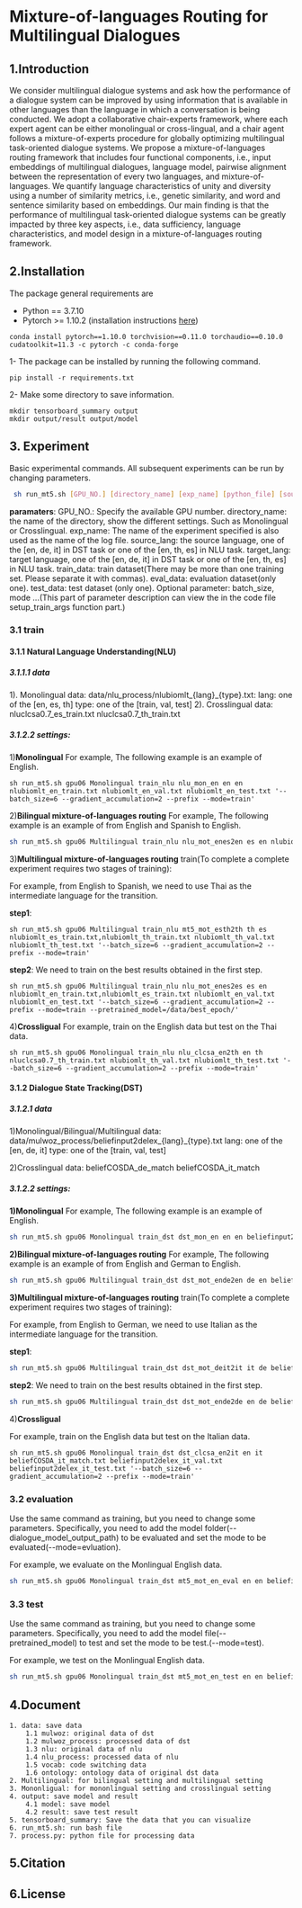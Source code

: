
# Mixture-of-languages Routing for Multilingual Dialogues

## 1.Introduction
 We consider multilingual dialogue systems and ask how the performance of a dialogue system can be improved by using information that is available in other languages than the language in which a conversation is being conducted. We adopt a collaborative chair-experts framework, where each expert agent can be either monolingual or cross-lingual, and a chair agent follows a mixture-of-experts procedure for globally optimizing multilingual task-oriented dialogue systems. We propose a mixture-of-languages routing framework that includes four functional components, i.e., input embeddings of multilingual dialogues, language model, pairwise alignment between the representation of every two languages, and mixture-of-languages.
 We quantify language characteristics of unity and diversity using a number of similarity metrics, i.e., genetic similarity, and word and sentence similarity based on embeddings. Our main finding is that the performance of multilingual task-oriented dialogue systems can be greatly impacted by three key aspects, i.e., data sufficiency, language
characteristics, and model design in a mixture-of-languages routing framework.

## 2.Installation

The package general requirements are

- Python == 3.7.10
- Pytorch >= 1.10.2 (installation instructions [here](https://pytorch.org/))
```
conda install pytorch==1.10.0 torchvision==0.11.0 torchaudio==0.10.0 cudatoolkit=11.3 -c pytorch -c conda-forge
```

1- The package can be installed by running the following command.  

```pip install -r requirements.txt```

2- Make some directory to save information.
```
mkdir tensorboard_summary output
mkdir output/result output/model 
```


## 3. Experiment
Basic experimental commands. All subsequent experiments can be run by changing parameters.

 ```bash
  sh run_mt5.sh [GPU_NO.] [directory_name] [exp_name] [python_file] [source_lang] [target_lang] [train_data][eval_data][test_name]'[Optional parameter]'
 ```

**paramaters**:
GPU_NO.: Specify the available GPU number.
directory_name: the name of the directory, show the different settings. Such as Monolingual or Crosslingual.
exp_name: The name of the experiment specified is also used as the name of the log file.
source_lang: the source language, one of the [en, de, it] in DST task or one of the [en, th, es] in NLU task.
target_lang: target language, one of the [en, de, it] in DST task or one of the [en, th, es] in NLU task.
train_data: train dataset(There may be more than one training set. Please separate it with commas).
eval_data: evaluation dataset(only one).
test_data: test dataset (only one).
Optional parameter: batch_size, mode ...(This part of parameter description can view the in the code file setup_train_args function part.)


### 3.1 train

#### 3.1.1 Natural Language Understanding(NLU)

##### 3.1.1.1 data
1). Monolingual data:
      data/nlu_process/nlubiomlt_{lang}_{type}.txt: 
      lang: one of the [en, es, th]
      type: one of the [train, val, test]
2). Crosslingual data:
    nluclcsa0.7_es_train.txt
    nluclcsa0.7_th_train.txt
    

##### 3.1.2.2 settings:
1)**Monolingual**
For example, The following example is an example of English.

```
sh run_mt5.sh gpu06 Monolingual train_nlu nlu_mon_en en en nlubiomlt_en_train.txt nlubiomlt_en_val.txt nlubiomlt_en_test.txt '--batch_size=6 --gradient_accumulation=2 --prefix --mode=train'
```

2)**Bilingual mixture-of-languages routing**
For example, The following example is an example of from English and Spanish to English.

```bash
sh run_mt5.sh gpu06 Multilingual train_nlu nlu_mot_enes2en es en nlubiomlt_en_train.txt,nlubiomlt_es_train.txt nlubiomlt_en_val.txt nlubiomlt_en_test.txt '--batch_size=6 --gradient_accumulation=2 --prefix --mode=train'
```
3)**Multilingual mixture-of-languages routing**
 train(To complete a complete experiment requires two stages of training):

For example, from English to Spanish, we need to use Thai as the intermediate language for the transition.


**step1**:
 ```
 sh run_mt5.sh gpu06 Multilingual train_nlu mt5_mot_esth2th th es nlubiomlt_es_train.txt,nlubiomlt_th_train.txt nlubiomlt_th_val.txt nlubiomlt_th_test.txt '--batch_size=6 --gradient_accumulation=2 --prefix --mode=train'
 ```
**step2**:
We need to train on the best results obtained in the first step.
```
sh run_mt5.sh gpu06 Multilingual train_nlu nlu_mot_enes2es es en nlubiomlt_en_train.txt,nlubiomlt_es_train.txt nlubiomlt_en_val.txt nlubiomlt_en_test.txt '--batch_size=6 --gradient_accumulation=2 --prefix --mode=train --pretrained_model=/data/best_epoch/'
```

4)**Crossligual**
For example, train on the English data but test on the Thai data.

 ```
 sh run_mt5.sh gpu06 Monolingual train_nlu nlu_clcsa_en2th en th nluclcsa0.7_th_train.txt nlubiomlt_th_val.txt nlubiomlt_th_test.txt '--batch_size=6 --gradient_accumulation=2 --prefix --mode=train'
 ```

#### 3.1.2 Dialogue State Tracking(DST)


##### 3.1.2.1 data
1)Monolingual/Bilingual/Multilingual data:
 data/mulwoz_process/beliefinput2delex_{lang}_{type}.txt
 lang: one of the [en, de, it]
 type: one of the [train, val, test]

2)Crosslingual data:
    beliefCOSDA_de_match
    beliefCOSDA_it_match

##### 3.1.2.2 settings:
**1)Monolingual**
For example, The following example is an example of English.

```bash
sh run_mt5.sh gpu06 Monolingual train_dst dst_mon_en en en beliefinput2delex_en_train.txt beliefinput2delex_en_val.txt beliefinput2delex_en_test.txt '--batch_size=6 --gradient_accumulation=2 --prefix --mode=train'
```
**2)Bilingual mixture-of-languages routing**
For example, The following example is an example of from English and German to English.

```bash
sh run_mt5.sh gpu06 Multilingual train_dst dst_mot_ende2en de en beliefinput2delex_en_train.txt,beliefinput2delex_de_train.txt beliefinput2delex_en_val.txt beliefinput2delex_en_test.txt '--batch_size=6 --gradient_accumulation=2 --prefix --mode=train'
```
**3)Multilingual mixture-of-languages routing**
 train(To complete a complete experiment requires two stages of training):

For example, from English to German, we need to use Italian as the intermediate language for the transition.


**step1**:
 ```bash
 sh run_mt5.sh gpu06 Multilingual train_dst dst_mot_deit2it it de beliefinput2delex_de_train.txt,beliefinput2delex_it_train.txt beliefinput2delex_it_val.txt beliefinput2delex_it_test.txt '--batch_size=6 --gradient_accumulation=2 --prefix --mode=train'
 ```
**step2**:
We need to train on the best results obtained in the first step.

```bash
sh run_mt5.sh gpu06 Multilingual train_dst dst_mot_ende2de en de beliefinput2delex_en_train.txt,beliefinput2delex_de_train.txt beliefinput2delex_de_val.txt beliefinput2delex_de_test.txt '--batch_size=6 --gradient_accumulation=2 --prefix --mode=train --pretrained_model=/data/best_epoch/'
```
4)**Crossligual**

For example, train on the English data but test on the Italian data.
 ```
 sh run_mt5.sh gpu06 Monolingual train_dst dst_clcsa_en2it en it beliefCOSDA_it_match.txt beliefinput2delex_it_val.txt beliefinput2delex_it_test.txt '--batch_size=6 --gradient_accumulation=2 --prefix --mode=train'
 ```

### 3.2 evaluation

Use the same command as training, but you need to change some parameters. Specifically, you need to add the model folder(--dialogue_model_output_path) to be evaluated and set the mode to be evaluated(--mode=evluation).

For example, we evaluate on the Monlingual English data.
```bash
sh run_mt5.sh gpu06 Monolingual train_dst mt5_mot_en_eval en en beliefinput2delex_en_train.txt beliefinput2delex_en_val.txt beliefinput2delex_en_test.txt '--batch_size=6 --gradient_accumulation=2 --prefix --mode=eva --dialogue_model_output_path=mon_en_model/'
```
### 3.3 test

Use the same command as training, but you need to change some parameters. Specifically, you need to add the model file(--pretrained_model) to test and set the mode to be test.(--mode=test).

For example, we test on the Monlingual English data.
```bash
sh run_mt5.sh gpu06 Monolingual train_dst mt5_mot_en_test en en beliefinput2delex_en_train.txt beliefinput2delex_en_val.txt beliefinput2delex_en_test.txt '--batch_size=6 --gradient_accumulation=2 --prefix --mode=test --pretrained_model=../output/model/mon_en_model/model_epoch4/'
```

## 4.Document 
	1. data: save data
		1.1 mulwoz: original data of dst
		1.2 mulwoz_process: processed data of dst
		1.3 nlu: original data of nlu
		1.4 nlu_process: processed data of nlu
		1.5 vocab: code switching data  
		1.6 ontology: ontology data of original dst data 
	2. Multilingual: for bilingual setting and multilingual setting
	3. Mononligual: for mononlingual setting and crosslingual setting
	4. output: save model and result
		4.1 model: save model
		4.2 result: save test result
	5. tensorboard_summary: Save the data that you can visualize
	6. run_mt5.sh: run bash file
	7. process.py: python file for processing data  


		
## 5.Citation

## 6.License